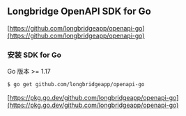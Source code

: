 ## Longbridge OpenAPI SDK for Go

[https://github.com/longbridgeapp/openapi-go](https://github.com/longbridgeapp/openapi-go)

### 安装 SDK for Go

Go 版本 >= 1.17


```bash
$ go get github.com/longbridgeapp/openapi-go
```

[https://pkg.go.dev/github.com/longbridgeapp/openapi-go](https://pkg.go.dev/github.com/longbridgeapp/openapi-go)
